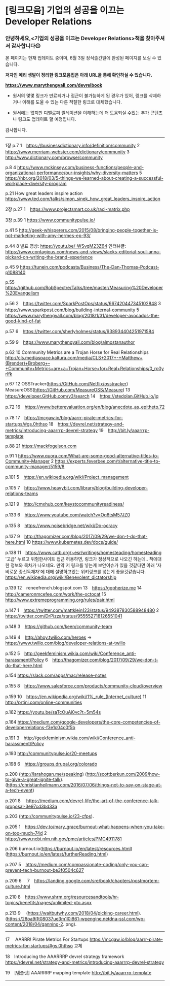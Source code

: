 # [링크모음] 기업의 성공을 이끄는 Developer Relations

### 안녕하세요,<기업의 성공을 이끄는 Developer Relations>책을 찾아주셔서 감사합니다😊
본 페이지는 현재 업데이트 중이며, 6월 3일 정식출간일에 완성된 페이지를 보실 수 있습니다. 

**저자인 메리 셍발이 정리한 링크모음집은 아래 URL을 통해 확인하실 수 있습니다.**

**https://www.marythengvall.com/devrelbook**

- 원서의 몇몇 링크가 만료되거나 접근이 불가능하게 된 경우가 있어,
링크를 삭제하거나 이해를 도울 수 있는 다른 적절한 링크로 대체했습니다.

- 원서에는 없지만 디벨로퍼 릴레이션을 이해하는데 더 도움되실 수있는
추가 콘텐츠나 링크도 업데이트 할 예정입니다. 

감사합니다.

---

1장
p.7
1　https://businessdictionary.info/definition/community
2　https://www.merriam-webster.com/dictionary/community
3　http://www.dictionary.com/browse/community

p.8
4 https://www.mckinsey.com/business-functions/people-and-organizational-performance/our-insights/why-diversity-matters
5 https://hbr.org/2018/03/5-things-we-learned-about-creating-a-successful-workplace-diversity-program

p.21
How great leaders inspire action
https://www.ted.com/talks/simon_sinek_how_great_leaders_inspire_action

2장
p.27
1　https://www.projectsmart.co.uk/raci-matrix.php

3장
p.39
1 https://www.communitypulse.io/

p.41
5 http://geek-whisperers.com/2015/08/bringing-people-together-is-not-marketing-with-amy-hermes-ep-93/

p.44
8 발표 영상: https://youtu.be/-WSvqM23Z64
인터뷰글: https://www.contagious.com/news-and-views/slacks-editorial-soul-anna-pickard-on-writing-the-brand-experience

p.45
9 https://tunein.com/podcasts/Business/The-Dan-Thomas-Podcast-p1088140

p.55
https://github.com/RobSpectre/Talks/tree/master/Measuring%20Developer%20Evangelism

p.56
2　https://twitter.com/SparkPostOps/status/667420447345102848
3　https://www.sparkpost.com/blog/building-internal-community
5　https://www.marythengvall.com/blog/2018/1/31/developer-avocados-the-good-kind-of-fat

p.57
6　https://twitter.com/sherlyholmes/status/938934404251971584

p.59
9　https://www.marythengvall.com/blog/almostanauthor

p.62
10 Community Metrics are a Trojan Horse for Real Relationships
http://cls.mediaspace.kaltura.com/media/CLS+2017+-+Matthew+(Brender)+Broberg+–+Community+Metrics+are+a+Trojan+Horse+for+Real+Relationships/0_ro0yrlfk

p.67
12 OSSTracker(https://GitHub.com/Netflix/osstracker)
MeasureOSS(https://GitHub.com/MeasureOSS/Measure)
13　https://developer.GitHub.com/v3/search
14　https://stedolan.GitHub.io/jq

p.72
16　https://www.betterevaluation.org/en/blog/anecdote_as_epithetp.72

p.78
17　https://mcgaw.io/blog/aarrr-pirate-metrics-for-startups/#gs.0hthso
18　https://devrel.net/strategy-and-metrics/introducing-aaarrrp-devrel-strategy
19　http://bit.ly/aaarrrp-template

p.88
21 https://mackfogelson.com

p.91
1 https://www.quora.com/What-are-some-good-alternative-titles-to-Community-Manager
2 https://experts.feverbee.com/t/alternative-title-to-community-manager/5159/8

p.101
5　https://en.wikipedia.org/wiki/Project_management

p.105
7　https://www.heavybit.com/library/blog/building-developer-relations-teams

p.121
9　http://cmxhub.com/keystocommunityreadiness/


p.133
6　https://www.youtube.com/watch?v=Oq6tsM57JZ0

p.135
8　https://www.noisebridge.net/wiki/Do-ocracy

p.137
9　http://thagomizer.com/blog/2017/09/29/we-don-t-do-that-here.html
10 https://www.kubernetes.dev/docs/guide/


p.138
11　https://www.catb.org/~esr/writings/homesteading/homesteading
'고급' 누르고 위험한사이트 접근 허용하면, 링크가 정상적으로 나오긴 하는데.. 책에대한 정보와 목차가 나오네요. 
만약 저 링크를 넣는게 보안이슈가 있을 것같다면 아래 '자비로운 종신독재자'에 대해 설명하고있는 위키링크를 넣는게 좋을것같습니다.
https://en.wikipedia.org/wiki/Benevolent_dictatorship

p.139
12　reneefrench.blogspot.com
13　https://gopherize.me
14　http://cameronmcefee.com/work/the-octocat
15　http://www.extremeprogramming.org/rules/pair.html

p.147
1　https://twitter.com/mattklein123/status/949387830588948480
2　https://twitter.com/DrPizza/status/955552718126551041

p.148
3　https://github.com/keen/community-team

p.149
4　http://ahoy.twilio.com/heroes
-> https://www.twilio.com/blog/developer-relations-at-twilio

p.152
5　http://geekfeminism.wikia.com/wiki/Conference_anti-harassment/Policy
6　http://thagomizer.com/blog/2017/09/29/we-don-t-do-that-here.html

p.154
https://slack.com/apps/mac/release-notes

p.155
8　https://www.salesforce.com/products/community-cloud/overview

p.159
10　https://en.wikipedia.org/wiki/1%_rule_(Internet_culture)
11　http://prtini.com/online-communities

p.162
https://youtu.be/saTcOuAi0vc?t=5m54s

p.164
https://medium.com/google-developers/the-core-competencies-of-developerrelations-f3e1c04c0f5b

p.191
3　http://geekfeminism.wikia.com/wiki/Conference_anti-harassment/Policy

p.193
http://communitypulse.io/20-meetups


p.198
6　https://groups.drupal.org/colorado

p.200
(http://larahogan.me/speaking)
(http://scottberkun.com/2009/how-to-give-a-great-ignite-talk).
(https://christianheilmann.com/2016/07/06/things-not-to-say-on-stage-at-a-tech-event)

p.201
8　
https://medium.com/devrel-life/the-art-of-the-conference-talk-proposal-3e97cd3bd33a

p.203
(http://communitypulse.io/23-cfps). 

p.205
1　https://dev.to/mary_grace/burnout-what-happens-when-you-take-on-too-much-74d
2　https://www.ncbi.nlm.nih.gov/pmc/articles/PMC4911781

p.206
burnout.io(https://burnout.io/en/latest/resources.html)
(https://burnout.io/en/latest/furtherReading.html)


p.207
5　https://medium.com/compassionate-coding/only-you-can-prevent-tech-burnout-be3f0504c627

p.209
6　
7　https://landing.google.com/sre/book/chapters/postmortem-culture.html

p.210
8　https://www.shrm.org/resourcesandtools/hr-topics/benefits/pages/unlimited-pto.aspx

p.213
9　 (https://waitbutwhy.com/2018/04/picking-career.html). 
(https://28oa9i1t08037ue3m1l0i861-wpengine.netdna-ssl.com/wp-content/2018/04/ganning-2.
png).

----
17　
AARRR! Pirate Metrics For Startups
https://mcgaw.io/blog/aarrr-pirate-metrics-for-startups/#gs.0hthso 교체

18　Introducing the AAARRRP devrel strategy framework
https://devrel.net/strategy-and-metrics/introducing-aaarrrp-devrel-strategy

19　[템플릿] AAARRRP mapping template
http://bit.ly/aaarrrp-template

---
